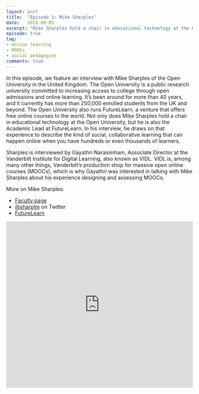 ```yaml
---
layout: post
title:  "Episode 3: Mike Sharples"
date:   2016-09-05
excerpt: "Mike Sharples hold a chair in educational technology at the Open University and is the Academic Lead at FutureLearn."
episode: true
tag:
- online learning
- MOOCs
- social pedagogies
comments: true
---
```


In this episode, we feature an interview with Mike Sharples of the Open University in the United Kingdom.  The Open University is a public research university committed to increasing access to college through open admissions and online learning.  It’s been around for more than 40 years, and it currently has more than 250,000 enrolled students from the UK and beyond.  The Open University also runs FutureLearn, a venture that offers free online courses to the world.  Not only does Mike Sharples hold a chair in educational technology at the Open University, but he is also the Academic Lead at FutureLearn.  In his interview, he draws on that experience to describe the kind of social, collaborative learning that can happen online when you have hundreds or even thousands of learners.

Sharples is interviewed by Gayathri Narasimham, Associate Director at the Vanderbilt Institute for Digital Learning, also known as VIDL.  VIDL is, among many other things, Vanderbilt’s production shop for massive open online courses (MOOCs), which is why Gayathri was interested in talking with Mike Sharples about his experience designing and assessing MOOCs.

More on Mike Sharples:

* [Faculty page](http://www.open.ac.uk/people/ms8679)
* [@sharplm](https://twitter.com/sharplm) on Twitter
* [FutureLearn](https://www.futurelearn.com/)


<iframe width="100%" height="450" scrolling="no" frameborder="no" src="https://w.soundcloud.com/player/?url=https%3A//api.soundcloud.com/tracks/280789020&amp;auto_play=false&amp;hide_related=false&amp;show_comments=true&amp;show_user=true&amp;show_reposts=false&amp;visual=true"></iframe>
